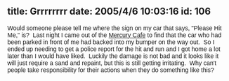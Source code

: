 title: Grrrrrrrr
date: 2005/4/6 10:03:16
id: 106
---
<font face="Arial">Would someone please tell me where the sign on my car that says, "Please Hit Me," is?  Last night I came out of the [Mercury Cafe](http://www.mercurycafe.com) to find that the car who had been parked in front of me had backed into my bumper on the way out.  So I ended up needing to get a police report for the hit and run and I got home a lot later than I would have liked.  Luckily the damage is not bad and it looks like it will just require a sand and repaint, but this is still getting irritating.  Why can't people take responsibility for their actions when they do something like this?</font>